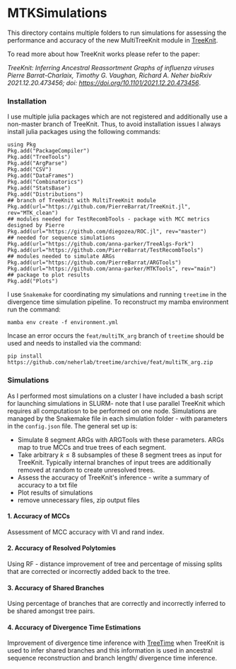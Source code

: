 # MTKSimulations
This directory contains multiple folders to run simulations for assessing the performance and accuracy of the new MultiTreeKnit module in [TreeKnit](https://github.com/PierreBarrat/TreeKnit.jl).

To read more about how TreeKnit works please refer to the paper: 

*TreeKnit: Inferring Ancestral Reassortment Graphs of influenza viruses
Pierre Barrat-Charlaix, Timothy G. Vaughan, Richard A. Neher bioRxiv 2021.12.20.473456; doi: https://doi.org/10.1101/2021.12.20.473456*. 


### Installation

I use multiple julia packages which are not registered and additionally use a non-master branch of TreeKnit. Thus, to avoid installation issues I always install julia packages using the following commands:

```
using Pkg
Pkg.add("PackageCompiler")
Pkg.add("TreeTools")
Pkg.add("ArgParse")
Pkg.add("CSV")
Pkg.add("DataFrames")
Pkg.add("Combinatorics")
Pkg.add("StatsBase")
Pkg.add("Distributions")
## branch of TreeKnit with MultiTreeKnit module
Pkg.add(url="https://github.com/PierreBarrat/TreeKnit.jl", rev="MTK_clean")
## modules needed for TestRecombTools - package with MCC metrics designed by Pierre
Pkg.add(url="https://github.com/diegozea/ROC.jl", rev="master")
## needed for sequence simulations
Pkg.add(url="https://github.com/anna-parker/TreeAlgs-Fork")
Pkg.add(url="https://github.com/PierreBarrat/TestRecombTools")
## modules needed to simulate ARGs 
Pkg.add(url="https://github.com/PierreBarrat/ARGTools")
Pkg.add(url="https://github.com/anna-parker/MTKTools", rev="main")
## package to plot results
Pkg.add("Plots")

```

I use `Snakemake` for coordinating my simulations and running `treetime` in the divergence time simulation pipeline. To reconstruct my mamba environment run the command:
```
mamba env create -f environment.yml
```
Incase an error occurs the `feat/multiTK_arg` branch of `treetime` should be used and needs to installed via the command:
```
pip install https://github.com/neherlab/treetime/archive/feat/multiTK_arg.zip
```
### Simulations

As I performed most simulations on a cluster I have included a bash script for launching simulations in SLURM- note that I use parallel TreeKnit which requires all computatiosn to be performed on one node. Simulations are managed by the Snakemake file in each simulation folder - with parameters in the `config.json` file. The general set up is: 
 - Simulate 8 segment ARGs with ARGTools with these parameters. ARGs map to true MCCs and true trees of each segment.
 - Take arbitrary $k \leq 8$ subsamples of these 8 segment trees as input for TreeKnit. Typically internal branches of input trees are additionally removed at random to create unresolved trees.
 - Assess the accuracy of TreeKnit's inference - write a summary of accuracy to a txt file
 - Plot results of simulations
 - remove unnecessary files, zip output files 

#### 1. Accuracy of MCCs

Assessment of MCC accuracy with VI and rand index. 

#### 2. Accuracy of Resolved Polytomies

Using RF - distance improvement of tree and percentage of missing splits that are corrected or incorrectly added back to the tree.

#### 3. Accuracy of Shared Branches

Using percentage of branches that are correctly and incorrectly inferred to be shared amongst tree pairs.

#### 4. Accuracy of Divergence Time Estimations

Improvement of divergence time inference with [TreeTime](https://github.com/neherlab/treetime) when TreeKnit is used to infer shared branches and this information is used in ancestral sequence reconstruction and branch length/ divergence time inference. 

